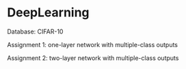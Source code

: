 # DeepLearning
Database: CIFAR-10

Assignment 1: one-layer network with multiple-class outputs

Assignment 2: two-layer network with multiple-class outputs

